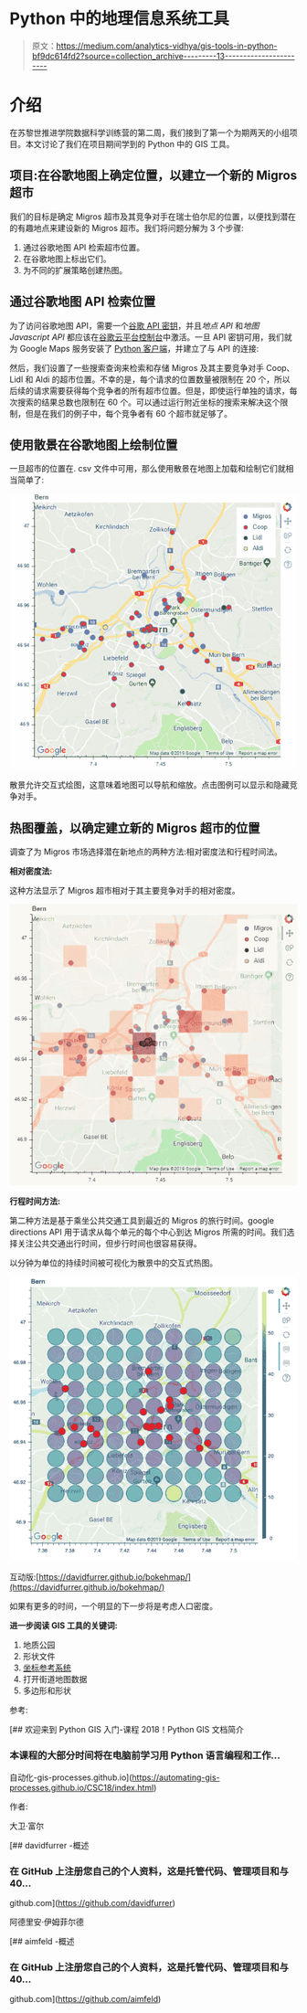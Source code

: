 # Python 中的地理信息系统工具

> 原文：<https://medium.com/analytics-vidhya/gis-tools-in-python-bf9dc614fd2?source=collection_archive---------13----------------------->

# 介绍

在苏黎世推进学院数据科学训练营的第二周，我们接到了第一个为期两天的小组项目。本文讨论了我们在项目期间学到的 Python 中的 GIS 工具。

## 项目:在谷歌地图上确定位置，以建立一个新的 Migros 超市

我们的目标是确定 Migros 超市及其竞争对手在瑞士伯尔尼的位置，以便找到潜在的有趣地点来建设新的 Migros 超市。我们将问题分解为 3 个步骤:

1.  通过谷歌地图 API 检索超市位置。
2.  在谷歌地图上标出它们。
3.  为不同的扩展策略创建热图。

## 通过谷歌地图 API 检索位置

为了访问谷歌地图 API，需要一个[谷歌 API 密钥](https://developers.google.com/maps/documentation/javascript/get-api-key)，并且*地点 API* 和*地图 Javascript API* 都应该在[谷歌云平台控制台](https://console.cloud.google.com/google/maps-apis)中激活。一旦 API 密钥可用，我们就为 Google Maps 服务安装了 [Python 客户端](https://github.com/googlemaps/google-maps-services-python)，并建立了与 API 的连接:

然后，我们设置了一些搜索查询来检索和存储 Migros 及其主要竞争对手 Coop、Lidl 和 Aldi 的超市位置。不幸的是，每个请求的位置数量被限制在 20 个，所以后续的请求需要获得每个竞争者的所有超市位置。但是，即使运行单独的请求，每次搜索的结果总数也限制在 60 个。可以通过运行附近坐标的搜索来解决这个限制，但是在我们的例子中，每个竞争者有 60 个超市就足够了。

## 使用散景在谷歌地图上绘制位置

一旦超市的位置在. csv 文件中可用，那么使用散景在地图上加载和绘制它们就相当简单了:

![](img/24472bace27dff28d024e646037408a2.png)

散景允许交互式绘图，这意味着地图可以导航和缩放。点击图例可以显示和隐藏竞争对手。

## 热图覆盖，以确定建立新的 Migros 超市的位置

调查了为 Migros 市场选择潜在新地点的两种方法:相对密度法和行程时间法。

**相对密度法:**

这种方法显示了 Migros 超市相对于其主要竞争对手的相对密度。

![](img/43978dd903aa3b91e27c53a376735f2c.png)

**行程时间方法:**

第二种方法是基于乘坐公共交通工具到最近的 Migros 的旅行时间。google directions API 用于请求从每个单元的每个中心到达 Migros 所需的时间。我们选择关注公共交通出行时间，但步行时间也很容易获得。

以分钟为单位的持续时间被可视化为散景中的交互式热图。

![](img/8a4e639274bfc0394dde7c1716adc2b7.png)

互动版:[https://davidfurrer.github.io/bokehmap/](https://davidfurrer.github.io/bokehmap/)

如果有更多的时间，一个明显的下一步将是考虑人口密度。

**进一步阅读 GIS 工具的关键词:**

1.  地质公园
2.  形状文件
3.  [坐标参考系统](https://automating-gis-processes.github.io/CSC18/lessons/L2/projections.html#coordinate-reference-system-crs)
4.  打开街道地图数据
5.  多边形和形状

参考:

[](https://automating-gis-processes.github.io/CSC18/index.html) [## 欢迎来到 Python GIS 入门-课程 2018！Python GIS 文档简介

### 本课程的大部分时间将在电脑前学习用 Python 语言编程和工作…

自动化-gis-processes.github.io](https://automating-gis-processes.github.io/CSC18/index.html) 

作者:

大卫·富尔

[](https://github.com/davidfurrer) [## davidfurrer -概述

### 在 GitHub 上注册您自己的个人资料，这是托管代码、管理项目和与 40…

github.com](https://github.com/davidfurrer) 

阿德里安·伊姆菲尔德

[](https://github.com/aimfeld) [## aimfeld -概述

### 在 GitHub 上注册您自己的个人资料，这是托管代码、管理项目和与 40…

github.com](https://github.com/aimfeld)